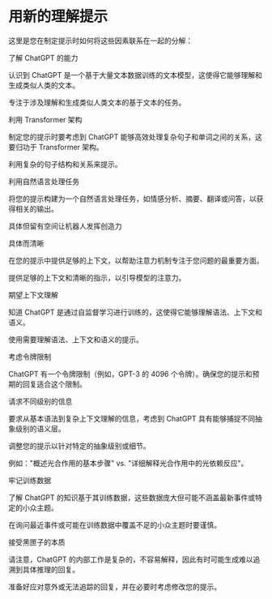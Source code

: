 



# 用新的理解提示



这里是您在制定提示时如何将这些因素联系在一起的分解：

了解 ChatGPT 的能力

认识到 ChatGPT 是一个基于大量文本数据训练的文本模型，这使得它能够理解和生成类似人类的文本。

专注于涉及理解和生成类似人类文本的基于文本的任务。

利用 Transformer 架构

制定您的提示时要考虑到 ChatGPT 能够高效处理复杂句子和单词之间的关系，这要归功于 Transformer 架构。

利用复杂的句子结构和关系来提示。

利用自然语言处理任务

将您的提示构建为一个自然语言处理任务，如情感分析、摘要、翻译或问答，以获得相关的输出。

具体但留有空间让机器人发挥创造力

具体而清晰

在您的提示中提供足够的上下文，以帮助注意力机制专注于您问题的最重要方面。

提供足够的上下文和清晰的指示，以引导模型的注意力。

期望上下文理解

知道 ChatGPT 是通过自监督学习进行训练的，这使得它能够理解语法、上下文和语义。

使用需要理解语法、上下文和语义的提示。

考虑令牌限制

ChatGPT 有一个令牌限制（例如，GPT-3 的 4096 个令牌）。确保您的提示和预期的回复适合这个限制。

请求不同级别的信息

要求从基本语法到复杂上下文理解的信息，考虑到 ChatGPT 具有能够捕捉不同抽象级别的语义层。

调整您的提示以针对特定的抽象级别或细节。

例如："概述光合作用的基本步骤" vs. "详细解释光合作用中的光依赖反应"。

牢记训练数据

了解 ChatGPT 的知识基于其训练数据，这些数据庞大但可能不涵盖最新事件或特定的小众主题。

在询问最近事件或可能在训练数据中覆盖不足的小众主题时要谨慎。

接受黑匣子的本质

请注意，ChatGPT 的内部工作是复杂的，不容易解释，因此有时可能生成难以追溯到具体推理的回复。

准备好应对意外或无法追踪的回复，并在必要时考虑修改您的提示。
